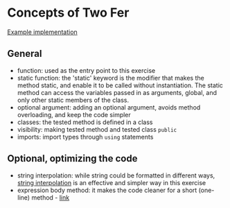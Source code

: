 # Concepts of Two Fer

[Example implementation](https://github.com/exercism/csharp/blob/master/exercises/two-fer/Example.cs)

## General
- function: used as the entry point to this exercise
- static function: the 'static' keyword is the modifier that makes the method static, and enable it to be called without instantiation. The static method can access the variables passed in as arguments, global, and only other static members of the class.  
- optional argument: adding an optional argument, avoids method overloading, and keep the code simpler    
- classes: the tested method is defined in a class
- visibility: making tested method and tested class `public`
- imports: import types through `using` statements

## Optional, optimizing the code
- string interpolation: while string could be formatted in different ways, [string interpolation](https://docs.microsoft.com/en-us/dotnet/csharp/language-reference/tokens/interpolated) is an effective and simpler way in this exercise
- expression body method: it makes the code cleaner for a short (one-line) method - [link]([https://docs.microsoft.com/en-us/dotnet/csharp/programming-guide/statements-expressions-operators/expression-bodied-members#methods]) 

